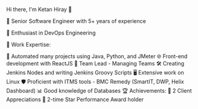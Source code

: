 Hi there, I'm Ketan Hiray 👋

 💼 Senior Software Engineer with 5+ years of experience

🚀 Enthusiast in DevOps Engineering

🔧 Work Expertise:

🔁 Automated many projects using Java, Python, and JMeter
🌐 Front-end development with ReactJS
👥 Team Lead - Managing Teams
🛠️ Creating Jenkins Nodes and writing Jenkins Groovy Scripts
🖥️ Extensive work on Linux
🛡️ Proficient with ITMS tools - BMC Remedy (SmartIT, DWP, Helix Dashboard)
📊 Good knowledge of Databases
🏆 Achievements:
  🌟 2 Client Appreciations
  🌟 2-time Star Performance Award holder
